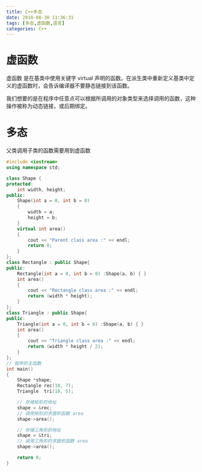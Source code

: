 ```yaml
---
title: C++多态
date: 2018-08-30 11:36:31
tags: [多态,虚函数,语言]
categories: C++
---
```


# 虚函数
虚函数 是在基类中使用关键字 virtual 声明的函数。在派生类中重新定义基类中定义的虚函数时，会告诉编译器不要静态链接到该函数。

我们想要的是在程序中任意点可以根据所调用的对象类型来选择调用的函数，这种操作被称为动态链接，或后期绑定。


# 多态
父类调用子类的函数需要用到虚函数

```C++
#include <iostream>
using namespace std;

class Shape {
protected:
	int width, height;
public:
	Shape(int a = 0, int b = 0)
	{
		width = a;
		height = b;
	}
	virtual int area()
	{
		cout << "Parent class area :" << endl;
		return 0;
	}
};
class Rectangle : public Shape{
public:
	Rectangle(int a = 0, int b = 0) :Shape(a, b) { }
	int area()
	{
		cout << "Rectangle class area :" << endl;
		return (width * height);
	}
};
class Triangle : public Shape{
public:
	Triangle(int a = 0, int b = 0) :Shape(a, b) { }
	int area()
	{
		cout << "Triangle class area :" << endl;
		return (width * height / 2);
	}
};
// 程序的主函数
int main()
{
	Shape *shape;
	Rectangle rec(10, 7);
	Triangle  tri(10, 5);

	// 存储矩形的地址
	shape = &rec;
	// 调用矩形的求面积函数 area
	shape->area();

	// 存储三角形的地址
	shape = &tri;
	// 调用三角形的求面积函数 area
	shape->area();

	return 0;
}
```
